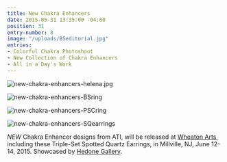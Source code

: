 ```yaml
---
title: New Chakra Enhancers
date: 2015-05-31 13:35:00 -04:00
position: 31
entry-number: 8
image: "/uploads/BSeditorial.jpg"
entries:
- Colorful Chakra Photoshoot
- New Collection of Chakra Enhancers
- All in a Day's Work
---
```


![new-chakra-enhancers-helena.jpg](/uploads/new-chakra-enhancers-helena.jpg)

![new-chakra-enhancers-BSring](/uploads/new-chakra-enhancers-BSring)

![new-chakra-enhancers-PSCring](/uploads/new-chakra-enhancers-PSCring)

![new-chakra-enhancers-SQearrings](/uploads/new-chakra-enhancers-SQearrings)

*NEW* Chakra Enhancer designs from ATI, will be released at [Wheaton Arts](http://www.wheatonarts.org/), including these Triple-Set Spotted Quartz Earrings, in Millville, NJ, June 12- 14, 2015.  Showcased by [Hedone Gallery](http://hedonegallery.com/).